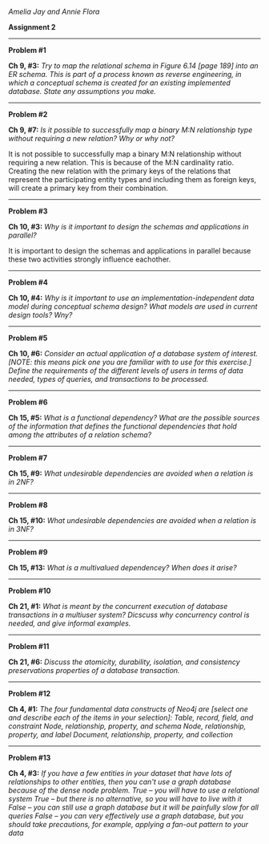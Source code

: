 *Amelia Jay and Annie Flora*

**Assignment 2**

_____________

**Problem #1**

**Ch 9, #3:** 
*Try to map the relational schema in Figure 6.14 [page 189] into an ER schema. This is part of a process known as reverse engineering, in which a conceptual schema is created for an existing implemented database. State any assumptions you make.*

_____________
**Problem #2**

**Ch 9, #7:** 
*Is it possible to successfully map a binary M:N relationship type without requiring a new relation? Why or why not?*

It is not possible to successfully map a binary M:N relationship without requiring a new relation. This is because of the M:N cardinality ratio. Creating the new relation with the primary keys of the relations that represent the participating entity types and including them as foreign keys, will create a primary key from their combination. 
_____________
**Problem #3**

**Ch 10, #3:**
*Why is it important to design the schemas and applications in parallel?*

It is important to design the schemas and applications in parallel because these two activities strongly influence eachother. 
_____________
**Problem #4**

**Ch 10, #4:**
*Why is it important to use an implementation-independent data model during conceptual schema design? What models are used in current design tools? Wny?*

_____________
**Problem #5**

**Ch 10, #6:** 
*Consider an actual application of a database system of interest. [NOTE: this means pick one you are familiar with to use for this exercise.] Define the requirements of the different levels of users in terms of data needed, types of queries, and transactions to be processed.*

_____________
**Problem #6**

**Ch 15, #5:**
*What is a functional dependency? What are the possible sources of the information that defines the functional dependencies that hold among the attributes of a relation schema?*

_____________
**Problem #7**

**Ch 15, #9:**
*What undesirable dependencies are avoided when a relation is in 2NF?*

_____________
**Problem #8**

**Ch 15, #10:** 
*What undesirable dependencies are avoided when a relation is in 3NF?*

_____________
**Problem #9**

**Ch 15, #13:**
*What is a multivalued dependencey? When does it arise?*

_____________
**Problem #10**

**Ch 21, #1:**
*What is meant by the concurrent execution of database transactions in a multiuser system? Dicscuss why concurrency control is needed, and give informal examples.*

_____________
**Problem #11**

**Ch 21, #6:** 
*Discuss the atomicity, durability, isolation, and consistency preservations properties of a database transaction.*

_____________
**Problem #12**

**Ch 4, #1:**
*The four fundamental data constructs of Neo4j are [select one and describe each of the items in your selection]:
Table, record, field, and constraint
Node, relationship, property, and schema
Node, relationship, property, and label
Document, relationship, property, and collection*

_____________
**Problem #13**

**Ch 4, #3:** 
*If you have a few entities in your dataset that have lots of relationships to other entities, then you can't use a graph database because of the dense node problem.
True – you will have to use a relational system
True – but there is no alternative, so you will have to live with it
False – you can still use a graph database but it will be painfully slow for all queries
False – you can very effectively use a graph database, but you should take precautions, for example, applying a fan-out pattern to your data*
